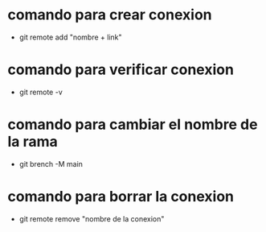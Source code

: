 # comando para crear conexion

- git remote add  "nombre + link"

# comando para verificar conexion
- git remote -v

# comando para cambiar el nombre de la rama
- git brench -M main

# comando para borrar la conexion
- git remote remove "nombre de la conexion"